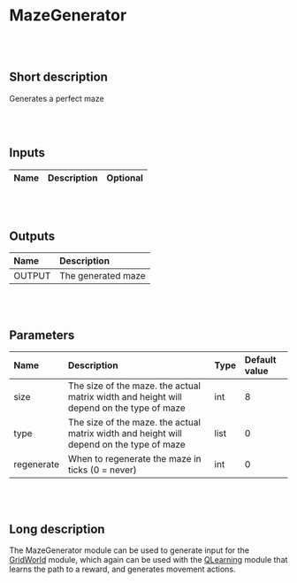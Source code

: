 # MazeGenerator


<br><br>
## Short description

Generates a perfect maze

<br><br>

## Inputs

|Name|Description|Optional|
|:----|:-----------|:-------|

<br><br>

## Outputs

|Name|Description|
|:----|:-----------|
|OUTPUT|The generated maze|

<br><br>

## Parameters

|Name|Description|Type|Default value|
|:----|:-----------|:----|:-------------|
|size|The size of the maze. the actual matrix width and height will depend on the type of maze|int|8|
|type|The size of the maze. the actual matrix width and height will depend on the type of maze|list|0|
|regenerate|When to regenerate the maze in ticks (0 = never)|int|0|

<br><br>
## Long description
The MazeGenerator module can be used to generate input for the [GridWorld](https://github.com/ikaros-project/ikaros/blob/master/Source/Modules/EnvironmentModules/GridWorld/ReadMe.md) module, which again can be used with the [QLearning](https://github.com/ikaros-project/ikaros/tree/master/Source/Modules/LearningModules/QLearning) module that learns the path to a reward, and generates movement actions.
